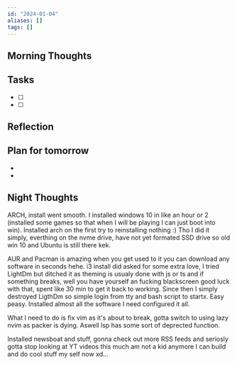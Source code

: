 ```yaml
---
id: "2024-01-04"
aliases: []
tags: []
---
```


 ## Morning Thoughts 

 ## Tasks 
 - [ ] 
 - [ ] 
 ## Reflection 

 ## Plan for tomorrow 
 *  
 *  
 ## Night Thoughts 
 ARCH, install went smooth. I installed windows 10 in like an hour or 2
 (installed some games so that when I will be playing I can just boot
 into win). Installed arch on the first try to reinstalling nothing :)
 Tho I did it simply, everthing on the nvme drive, have not yet formated
 SSD drive so old win 10 and Ubuntu is still there kek.

 AUR and Pacman is amazing when you get used to it you can download any
 software in seconds hehe. i3 install did asked for some extra love, I
 tried LightDm but ditched it as theming is usualy done with js or ts
 and if something breaks, well you have yourself an fucking blackscreen
 good luck with that, spent like 30 min to get it back to working. Since
 then I simply destroyed LigthDm so simple login from tty and bash
 script to startx. Easy peasy. Installed almost all the software I need 
 configured it all.

 What I need to do is fix vim as it's about to break, gotta switch to
 using lazy nvim as packer is dying. Aswell lsp has some sort of
 deprected function.

 Installed newsboat and stuff, gonna check out more RSS feeds and
 seriosly gotta stop looking at YT videos this much am not a kid anymore
 I can build and do cool stuff my self now xd...

